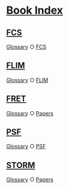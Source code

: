 # [Book Index](#book-index)

## [FCS](#fcs)

[Glossary][1] ○ [FCS][2]

## [FLIM](#flim)

[Glossary][3] ○ [FLIM][4]

## [FRET](#fret)

[Glossary][5] ○ [Papers][6]

## [PSF](#psf)

[Glossary][7] ○ [PSF][8]

## [STORM](#storm)

[Glossary][9] ○ [Papers][6]

[1]: ./glossary.md#fcs "FCS Fluorescence Correlation Spectroscopy"

[2]: ./glossary.md#fcs

[3]: ./glossary.md#flim "FLIM Fluorescence Lifetime IMaging"

[4]: ./glossary.md#flim

[5]: ./glossary.md#fret "Förster Resonance Energy Transfer"

[6]: ./pages/page1.md#papers

[7]: ./glossary.md#psf "PSF Point Spread Function"

[8]: ./glossary.md#psf

[9]: ./glossary.md#storm "STochastic Optical Reconstruction Microscopy"
